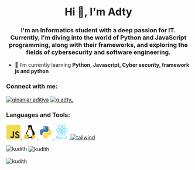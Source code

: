 <h1 align="center">Hi 👋, I'm Adty</h1>
<h3 align="center">I'm an Informatics student with a deep passion for IT. Currently, I'm diving into the world of Python and JavaScript programming, along with their frameworks, and exploring the fields of cybersecurity and software engineering.</h3>

- 🌱 I’m currently learning **Python, Javascript, Cyber security, framework js and python**
<h3 align="left">Connect with me:</h3>
<p align="left">
<a href="https://fb.com/ginanjar aditiya" target="blank"><img align="center" src="https://raw.githubusercontent.com/rahuldkjain/github-profile-readme-generator/master/src/images/icons/Social/facebook.svg" alt="ginanjar aditiya" height="30" width="40" /></a>
<a href="https://instagram.com/g.adty_" target="blank"><img align="center" src="https://raw.githubusercontent.com/rahuldkjain/github-profile-readme-generator/master/src/images/icons/Social/instagram.svg" alt="g.adty_" height="30" width="40" /></a>
</p>

<h3 align="left">Languages and Tools:</h3>
<p align="left"> <a href="https://developer.mozilla.org/en-US/docs/Web/JavaScript" target="_blank" rel="noreferrer"> <img src="https://raw.githubusercontent.com/devicons/devicon/master/icons/javascript/javascript-original.svg" alt="javascript" width="40" height="40"/> </a> <a href="https://www.linux.org/" target="_blank" rel="noreferrer"> <img src="https://raw.githubusercontent.com/devicons/devicon/master/icons/linux/linux-original.svg" alt="linux" width="40" height="40"/> </a> <a href="https://www.python.org" target="_blank" rel="noreferrer"> <img src="https://raw.githubusercontent.com/devicons/devicon/master/icons/python/python-original.svg" alt="python" width="40" height="40"/> </a> <a href="https://reactjs.org/" target="_blank" rel="noreferrer"> <img src="https://raw.githubusercontent.com/devicons/devicon/master/icons/react/react-original-wordmark.svg" alt="react" width="40" height="40"/> </a> <a href="https://tailwindcss.com/" target="_blank" rel="noreferrer"> <img src="https://www.vectorlogo.zone/logos/tailwindcss/tailwindcss-icon.svg" alt="tailwind" width="40" height="40"/> </a> </p>

<p><img align="left" src="https://github-readme-stats.vercel.app/api/top-langs?username=kudith&show_icons=true&locale=en&layout=compact" alt="kudith" /></p>

<p>&nbsp;<img align="center" src="https://github-readme-stats.vercel.app/api?username=kudith&show_icons=true&locale=en" alt="kudith" /></p>

<p><img align="center" src="https://github-readme-streak-stats.herokuapp.com/?user=kudith&" alt="kudith" /></p>

